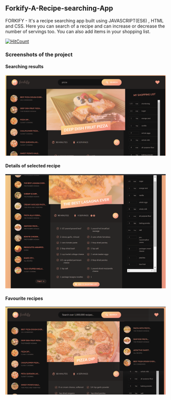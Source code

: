 ## Forkify-A-Recipe-searching-App
FORKIFY - It's a recipe searching app built using JAVASCRIPT(ES6) , HTML and CSS. Here you can search of a  recipe and can increase or decrease the number of servings too. You can also add items in your shopping list.

[![HitCount](http://hits.dwyl.com/Deeksha2501/Forkify-A-Recipe-searching-App.svg)](http://hits.dwyl.com/Deeksha2501/Forkify-A-Recipe-searching-App)

### Screenshots of the project

#### Searching results
![image](./dist/img/ss1.png)

#### Details of selected recipe
![image](./dist/img/ss3.png)

#### Favourite recipes
![image](./dist/img/ss2.png)
